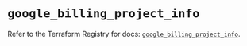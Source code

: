 # `google_billing_project_info`

Refer to the Terraform Registry for docs: [`google_billing_project_info`](https://registry.terraform.io/providers/hashicorp/google/6.26.0/docs/resources/billing_project_info).
